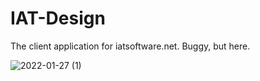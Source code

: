 # IAT-Design
The client application for iatsoftware.net. Buggy, but here.


![2022-01-27 (1)](https://user-images.githubusercontent.com/35156960/151432925-707170c8-2ab3-491c-8790-0a955026021f.png)
